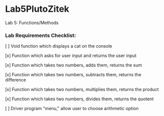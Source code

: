 # Lab5PlutoZitek
Lab 5: Functions/Methods

### Lab Requirements Checklist:

[ ] Void function which displays a cat on the console

[x] Function which asks for user input and returns the user input

[x] Function which takes two numbers, adds them, returns the sum

[x] Function which takes two numbers, subtracts them, returns the difference

[x] Function which takes two numbers, multiplies them, returns the product

[x] Function which takes two numbers, divides them, returns the quotent

[ ] Driver program "menu," allow user to choose arithmetic option
